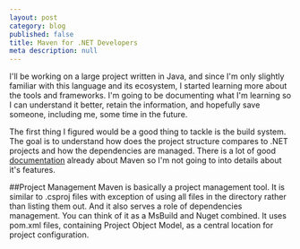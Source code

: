 ```yaml
---
layout: post
category: blog
published: false
title: Maven for .NET Developers
meta description: null
---
```



I'll be working on a large project written in Java, and since I'm only slightly familiar with this language and its ecosystem, I started learning more about the tools and frameworks. I'm going to be documenting what I'm learning so I can understand it better, retain the information, and hopefully save someone, including me, some time in the future. 

The first thing I figured would be a good thing to tackle is the build system. The goal is to understand how does the project structure compares to .NET projects and how the dependencies are managed. There is a lot of good [documentation](http://maven.apache.org/what-is-maven.html) already about Maven so I'm not going to into details about it's features. 

##Project Management
Maven is basically a project management tool. It is similar to .csproj files with exception of using all files in the directory rather than listing them out. And it also serves a role of dependencies management. You can think of it as a MsBuild and Nuget combined. It uses pom.xml files, containing Project Object Model, as a central location for project configuration.